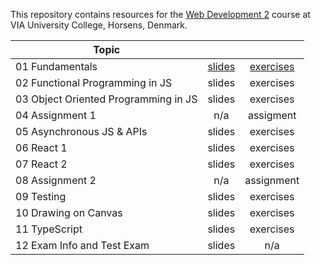 This repository contains resources for the [Web Development 2](https://en.via.dk/tmh-courses/web-development-2?education=ict) course at VIA University College, Horsens, Denmark.

| Topic                                |                                                                                                                                |                                                                                                |
| ------------------------------------ | :----------------------------------------------------------------------------------------------------------------------------: | :--------------------------------------------------------------------------------------------: |
| 01 Fundamentals                      | [slides](https://docs.google.com/presentation/d/1Pt7p_jVs_f19y2Brz2vfnDHysALUBBTZT4TvyD3ke6k/edit#slide=id.g1c7f5e8801d_0_351) | [exercises](https://github.com/KasperKnop/exercisetests/blob/main/01%20Fundamentals/README.md) |
| 02 Functional Programming in JS      |                                                             slides                                                             |                                           exercises                                            |
| 03 Object Oriented Programming in JS |                                                             slides                                                             |                                           exercises                                            |
| 04 Assignment 1                      |                                                              n/a                                                               |                                           assigment                                            |
| 05 Asynchronous JS & APIs            |                                                             slides                                                             |                                           exercises                                            |
| 06 React 1                           |                                                             slides                                                             |                                           exercises                                            |
| 07 React 2                           |                                                             slides                                                             |                                           exercises                                            |
| 08 Assignment 2                      |                                                              n/a                                                               |                                           assignment                                           |
| 09 Testing                           |                                                             slides                                                             |                                           exercises                                            |
| 10 Drawing on Canvas                 |                                                             slides                                                             |                                           exercises                                            |
| 11 TypeScript                        |                                                             slides                                                             |                                           exercises                                            |
| 12 Exam Info and Test Exam           |                                                             slides                                                             |                                              n/a                                               |
